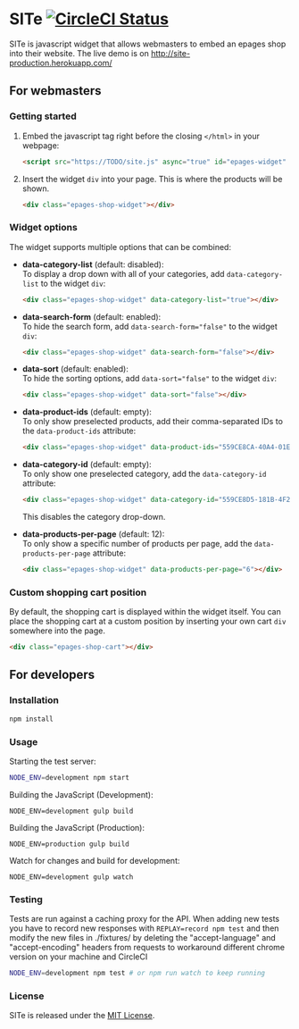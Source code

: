 # SITe [![CircleCI Status](https://circleci.com/gh/ePages-de/site.svg?style=shield&circle-token=a4c66cf0c56d2d8887f300fd888e7a8a5e17b33a)](https://circleci.com/gh/ePages-de/site)

SITe is javascript widget that allows webmasters to embed an epages shop into
their website. The live demo is on http://site-production.herokuapp.com/

## For webmasters

### Getting started

1. Embed the javascript tag right before the closing ```</html>``` in your
   webpage:
    ```html
    <script src="https://TODO/site.js" async="true" id="epages-widget" data-shop-url="YOUR_API_URL"></script>
    ```

2. Insert the widget ```div``` into your page. This is where the products will be shown.
    ```html
    <div class="epages-shop-widget"></div>
    ```

### Widget options

The widget supports multiple options that can be combined:

* **data-category-list** (default: disabled):  
  To display a drop down with all of your categories, add `data-category-list` to the widget ```div```:

    ```html
    <div class="epages-shop-widget" data-category-list="true"></div>
    ```

* **data-search-form** (default: enabled):  
  To hide the search form, add `data-search-form="false"` to the widget ```div```:

    ```html
    <div class="epages-shop-widget" data-search-form="false"></div>
    ```

* **data-sort** (default: enabled):  
  To hide the sorting options, add  `data-sort="false"` to the widget ```div```:

    ```html
    <div class="epages-shop-widget" data-sort="false"></div>
    ```

* **data-product-ids** (default: empty):  
  To only show preselected products, add their comma-separated IDs to the `data-product-ids` attribute:

    ```html
    <div class="epages-shop-widget" data-product-ids="559CE8CA-40A4-01E2-5957-D5809AB3FEA7,559CE8CB-05B5-5A70-1349-D5809AB3FEA1"></div>
    ```

* **data-category-id** (default: empty):  
  To only show one preselected category, add the ```data-category-id``` attribute:

    ```html
    <div class="epages-shop-widget" data-category-id="559CE8D5-181B-4F27-37BC-D5809AB3FE11"></div>
    ```
  This disables the category drop-down.
  
* **data-products-per-page** (default: 12):  
  To only show a specific number of products per page, add the ```data-products-per-page``` attribute:

    ```html
    <div class="epages-shop-widget" data-products-per-page="6"></div>
    ```

### Custom shopping cart position

By default, the shopping cart is displayed within the widget itself. You can place the shopping cart at
a custom position by inserting your own cart  ```div``` somewhere into the page.

```html
<div class="epages-shop-cart"></div>
```

## For developers

### Installation

```sh
npm install
```

### Usage

Starting the test server:

```sh
NODE_ENV=development npm start
```

Building the JavaScript (Development):

```
NODE_ENV=development gulp build
```

Building the JavaScript (Production):

```
NODE_ENV=production gulp build
```

Watch for changes and build for development:

```
NODE_ENV=development gulp watch
```

### Testing

Tests are run against a caching proxy for the API. When adding new tests you
have to record new responses with `REPLAY=record npm test` and then modify the
new files in ./fixtures/ by deleting the "accept-language" and
"accept-encoding" headers from requests to workaround different chrome version
on your machine and CircleCI

```sh
NODE_ENV=development npm test # or npm run watch to keep running
```

### License
SITe is released under the [MIT License](http://opensource.org/licenses/MIT).
